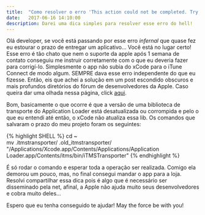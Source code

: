 ```yaml
---
title:  "Como resolver o erro 'This action could not be completed. Try again. (-22421)'"
date:   2017-06-16 14:10:00
description: Darei uma dica simples para resolver esse erro do hell!
---
```



Olá developer, se você está passando por esse erro *infernal* que quase fez eu estourar o prazo de entregar um aplicativo... Você está no lugar certo! Esse erro é tão chato que nem o suporte da apple após 1 semana de contato conseguiu me instruir corretamente com o que eu deveria fazer para corrigí-lo. Simplesmente o app não subia do xCode para o iTune Connect de modo algum. SEMPRE dava esse erro independente do que eu fizesse. Então, eis que achei a solução em um post escondido obscuros e mais profundos diretórios do fórum de desenvolvedores da Apple. Caso queira dar uma olhada nessa página, click [aqui](https://forums.developer.apple.com/thread/76803).

Bom, basicamente o que ocorre é que a versão de uma biblioteca de transporte do Application Loader está desatualizada ou corrompida e pelo o que eu entendi até então, o xCode não atualiza essa lib. Os comandos que salvaram o prazo do meu projeto foram os seguintes:

{% highlight SHELL %}
cd ~  
mv .itmstransporter/ .old_itmstransporter/  
"/Applications/Xcode.app/Contents/Applications/Application Loader.app/Contents/itms/bin/iTMSTransporter"
{% endhighlight %}

É só rodar o comando e esperar toda a operação ser realizada. Comigo ela demorou um pouco, mas, no final consegui mandar o app para a loja. Resolvi compartilhar essa dica pois é algo que é necessário ser disseminado pela net, afinal, a Apple não ajuda muito seus desenvolvedores e cobra muito deles... 



Espero que eu tenha conseguido te ajudar! 
May the force be with you!
